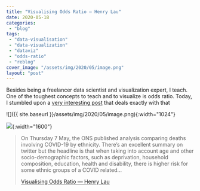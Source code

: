 ```yaml
---
title: "Visualising Odds Ratio — Henry Lau"
date: 2020-05-18
categories: 
 - "blog"
tags: 
 - "data-visualisation"
 - "data-visualization"
 - "dataviz"
 - "odds-ratio"
 - "reblog"
cover_image: "/assets/img/2020/05/image.png"
layout: "post"
---
```


Besides being a freelancer data scientist and visualization expert, I teach. One of the toughest concepts to teach and to visualize is odds ratio. Today, I stumbled upon a [very interesting post](https://www.henrylau.co.uk/2020/05/10/visualising-odds-ratios/) that deals exactly with that

![]({{ site.baseurl }}/assets/img/2020/05/image.png){:width="1024"}

![](https://i2.wp.com/raw.githubusercontent.com/henryjameslau/henryjameslau.github.io/master/_media/annotation.png){:width="1600"}

> On Thursday 7 May, the ONS published analysis comparing deaths involving COVID-19 by ethnicity. There’s an excellent summary on twitter but the headline is that when taking into account age and other socio-demographic factors, such as deprivation, household composition, education, health and disability, there is higher risk for some ethnic groups of a COVID related…
> 
> [Visualising Odds Ratio — Henry Lau](http://www.henrylau.co.uk/2020/05/10/visualising-odds-ratios/)
